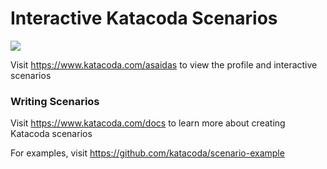 # Interactive Katacoda Scenarios

[![](http://shields.katacoda.com/katacoda/asaidas/count.svg)](https://www.katacoda.com/asaidas "Get your profile on Katacoda.com")

Visit https://www.katacoda.com/asaidas to view the profile and interactive scenarios

### Writing Scenarios
Visit https://www.katacoda.com/docs to learn more about creating Katacoda scenarios

For examples, visit https://github.com/katacoda/scenario-example
